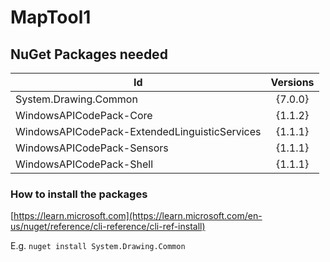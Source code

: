 # MapTool1

## NuGet Packages needed
| Id                                            | Versions |
| ----------------------------------------------|:--------:|
| System.Drawing.Common                         | {7.0.0}  | 
| WindowsAPICodePack-Core                       | {1.1.2}  | 
| WindowsAPICodePack-ExtendedLinguisticServices | {1.1.1}  |  
| WindowsAPICodePack-Sensors                    | {1.1.1}  |   
| WindowsAPICodePack-Shell                      | {1.1.1}  |  

### How to install the packages
[https://learn.microsoft.com](https://learn.microsoft.com/en-us/nuget/reference/cli-reference/cli-ref-install)

E.g.
`nuget install System.Drawing.Common`
